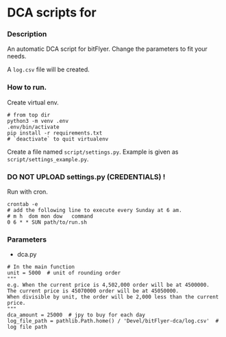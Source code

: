 # DCA scripts for 

### Description

An automatic DCA script for bitFlyer. Change the parameters to fit your needs.

A `log.csv` file will be created.

### How to run.

Create virtual env.

```
# from top dir
python3 -m venv .env
.env/bin/activate
pip install -r requirements.txt
# `deactivate` to quit virtualenv 
```

Create a file named `script/settings.py`. Example is given as `script/settings_example.py`.

### DO NOT UPLOAD settings.py (CREDENTIALS) !

Run with cron.

```
crontab -e
# add the following line to execute every Sunday at 6 am. 
# m h  dom mon dow   command 
0 6 * * SUN path/to/run.sh 
```

### Parameters

- dca.py

```
# In the main function
unit = 5000  # unit of rounding order
"""
e.g. When the current price is 4,502,000 order will be at 4500000.
The current price is 45070000 order will be at 45050000.
When divisible by unit, the order will be 2,000 less than the current price.
"""
dca_amount = 25000  # jpy to buy for each day
log_file_path = pathlib.Path.home() / 'Devel/bitFlyer-dca/log.csv'  # log file path
```


